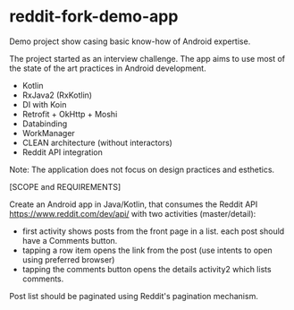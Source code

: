# reddit-fork-demo-app
Demo project show casing basic know-how of Android expertise. 

The project started as an interview challenge. The app aims to use most of the state of the art practices in Android development.
  - Kotlin
  - RxJava2 (RxKotlin)
  - DI with Koin
  - Retrofit + OkHttp + Moshi
  - Databinding
  - WorkManager
  - CLEAN architecture (without interactors)
  - Reddit API integration

Note: The application does not focus on design practices and esthetics. 

[SCOPE and REQUIREMENTS]

Create an Android app in Java/Kotlin, that consumes the Reddit API https://www.reddit.com/dev/api/
with two activities (master/detail): 
- first activity shows posts from the front page in a list. each post should have a Comments button.
- tapping a row item opens the link from the post (use intents to open using preferred browser)
- tapping the comments button opens the details activity2 which lists comments.

Post list should be paginated using Reddit's pagination mechanism.
